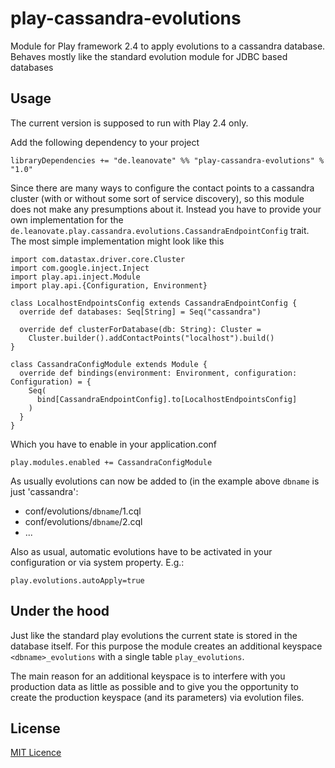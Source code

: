 # play-cassandra-evolutions

Module for Play framework 2.4 to apply evolutions to a cassandra database. Behaves mostly like the standard evolution module for JDBC based databases

## Usage

The current version is supposed to run with Play 2.4 only.

Add the following dependency to your project

```
libraryDependencies += "de.leanovate" %% "play-cassandra-evolutions" % "1.0"
```

Since there are many ways to configure the contact points to a cassandra cluster (with or
without some sort of service discovery), so this module does not make any presumptions
about it. Instead you have to provide your own implementation for
the `de.leanovate.play.cassandra.evolutions.CassandraEndpointConfig` trait. The
most simple implementation might look like this

```
import com.datastax.driver.core.Cluster
import com.google.inject.Inject
import play.api.inject.Module
import play.api.{Configuration, Environment}

class LocalhostEndpointsConfig extends CassandraEndpointConfig {
  override def databases: Seq[String] = Seq("cassandra")

  override def clusterForDatabase(db: String): Cluster =
    Cluster.builder().addContactPoints("localhost").build()
}

class CassandraConfigModule extends Module {
  override def bindings(environment: Environment, configuration: Configuration) = {
    Seq(
      bind[CassandraEndpointConfig].to[LocalhostEndpointsConfig]
    )
  }
}
```

Which you have to enable in your application.conf

```
play.modules.enabled += CassandraConfigModule

```

As usually evolutions can now be added to (in the example above `dbname` is just 'cassandra':
* conf/evolutions/`dbname`/1.cql
* conf/evolutions/`dbname`/2.cql
* ...

Also as usual, automatic evolutions have to be activated in your configuration or via system property. E.g.:

```
play.evolutions.autoApply=true 
```

## Under the hood

Just like the standard play evolutions the current state is stored in the database itself.
For this purpose the module creates an additional keyspace `<dbname>_evolutions` with a
single table `play_evolutions`.

The main reason for an additional keyspace is to interfere with you production data as
little as possible and to give you the opportunity to create the production keyspace
(and its parameters) via evolution files.

## License

[MIT Licence](http://opensource.org/licenses/MIT)
